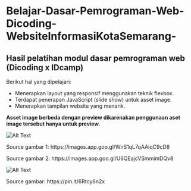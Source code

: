 # Belajar-Dasar-Pemrograman-Web-Dicoding-WebsiteInformasiKotaSemarang-

<h2>Hasil pelatihan modul dasar pemrograman web (Dicoding x IDcamp)</h2>
<p>Berikut hal yang dipelajari: </p>
<ul>
<li>Menerapkan layout yang responsif menggunakan teknik flexbox.</li>
<li>Terdapat penerapan JavaScript (slide show) untuk asset image.</li>
<li>Menerapkan tampilan website yang menarik.</li>
</ul>

<p><b>Asset image berbeda dengan preview dikarenakan penggunaan aset image tersebut hanya untuk preview.</b></p>

![Alt Text](https://github.com/ArvianRanditya/Belajar-Dasar-Pemrograman-Web-DicodingxIDCamp-Website-Informasi-Kota-Semarang-/blob/main/image%20README/01_Preview.png)
<p>Source gambar 1: https://images.app.goo.gl/WnS1qL7qAAiqC9cD8 </p>
<p>Source gambar 2: https://images.app.goo.gl/U6QEajcVSmmimDQv8 </p>

![Alt Text](https://github.com/ArvianRanditya/Belajar-Dasar-Pemrograman-Web-DicodingxIDCamp-Website-Informasi-Kota-Semarang-/blob/main/image%20README/02_Preview.png)
<p>Source gambar: https://pin.it/6Rtcy6n2x </p>
